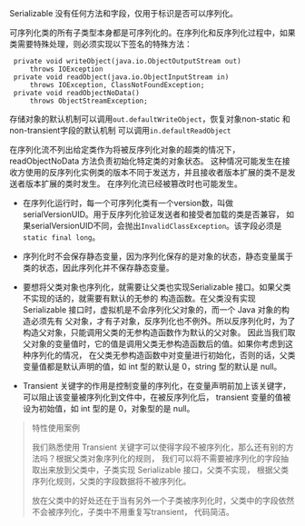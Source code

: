 Serializable 没有任何方法和字段，仅用于标识是否可以序列化。

可序列化类的所有子类型本身都是可序列化的。在序列化和反序列化过程中，如果类需要特殊处理，则必须实现以下签名的特殊方法：
```
 private void writeObject(java.io.ObjectOutputStream out)
     throws IOException
 private void readObject(java.io.ObjectInputStream in)
     throws IOException, ClassNotFoundException;
 private void readObjectNoData()
     throws ObjectStreamException;
```

存储对象的默认机制可以调用`out.defaultWriteObject`，恢复对象non-static 和 non-transient字段的默认机制
可以调用`in.defaultReadObject`

在序列化流不列出给定类作为将被反序列化对象的超类的情况下，readObjectNoData 方法负责初始化特定类的对象状态。
这种情况可能发生在接收方使用的反序列化实例类的版本不同于发送方，并且接收者版本扩展的类不是发送者版本扩展的类时发生。
在序列化流已经被篡改时也可能发生。

* 在序列化运行时，每一个可序列化类有一个version数，叫做serialVersionUID。用于反序列化验证发送者和接受者加载的类是否兼容，
如果serialVersionUID不同，会抛出`InvalidClassException`。该字段必须是 `static final long`。

* 序列化时不会保存静态变量，因为序列化保存的是对象的状态，静态变量属于类的状态，因此序列化并不保存静态变量。

* 要想将父类对象也序列化，就需要让父类也实现Serializable 接口。如果父类不实现的话的，就需要有默认的无参的
构造函数。在父类没有实现 Serializable 接口时，虚拟机是不会序列化父对象的，而一个 Java 对象的构造必须先有
父对象，才有子对象，反序列化也不例外。所以反序列化时，为了构造父对象，只能调用父类的无参构造函数作为默认的父对象。
因此当我们取父对象的变量值时，它的值是调用父类无参构造函数后的值。如果你考虑到这种序列化的情况，
在父类无参构造函数中对变量进行初始化，否则的话，父类变量值都是默认声明的值，如 int 型的默认是 0，string 型的默认是 null。

* Transient 关键字的作用是控制变量的序列化，在变量声明前加上该关键字，可以阻止该变量被序列化到文件中，在被反序列化后，
transient 变量的值被设为初始值，如 int 型的是 0，对象型的是 null。

> 特性使用案例
>
> 我们熟悉使用 Transient 关键字可以使得字段不被序列化，那么还有别的方法吗？根据父类对象序列化的规则，
我们可以将不需要被序列化的字段抽取出来放到父类中，子类实现 Serializable 接口，父类不实现，
根据父类序列化规则，父类的字段数据将不被序列化。
>
> 放在父类中的好处还在于当有另外一个子类被序列化时，父类中的字段依然不会被序列化，子类中不用重复写transient，
代码简洁。

